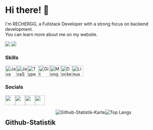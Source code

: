# Hi there! 👋

I'm RECHERGG, a Fullstack Developer with a strong focus on backend development.</br>
You can learn more about me on my website.

<a href="https://www.github.com/RECHERGG" target="_blank" rel="noreferrer"><img
src="https://img.shields.io/github/followers/RECHERGG?logo=github&style=for-the-badge&color=22c55e&labelColor=1c1917" /></a>
<a href="https://www.github.com/RECHERGG" target="_blank" rel="noreferrer"><img
src="https://komarev.com/ghpvc/?username=RECHERGG&color=brightgreen" /></a>

### Skills

<p align="left">
<a href="https://www.oracle.com/java/" target="_blank" rel="noreferrer"><img src="https://raw.githubusercontent.com/danielcranney/readme-generator/main/public/icons/skills/java-colored.svg" width="36" height="36" alt="Java" /></a><a href="https://developer.mozilla.org/en-US/docs/Web/JavaScript" target="_blank" rel="noreferrer"><img src="https://raw.githubusercontent.com/danielcranney/readme-generator/main/public/icons/skills/javascript-colored.svg" width="36" height="36" alt="JavaScript" /></a><a href="https://www.typescriptlang.org/" target="_blank" rel="noreferrer"><img src="https://raw.githubusercontent.com/danielcranney/readme-generator/main/public/icons/skills/typescript-colored.svg" width="36" height="36" alt="TypeScript" /></a><a href="https://git-scm.com/" target="_blank" rel="noreferrer"><img src="https://raw.githubusercontent.com/danielcranney/readme-generator/main/public/icons/skills/git-colored.svg" width="36" height="36" alt="Git" /></a><a href="https://www.mongodb.com/" target="_blank" rel="noreferrer"><img src="https://raw.githubusercontent.com/danielcranney/readme-generator/main/public/icons/skills/mongodb-colored.svg" width="36" height="36" alt="MongoDB" /></a><a href="https://www.docker.com/" target="_blank" rel="noreferrer"><img src="https://raw.githubusercontent.com/danielcranney/readme-generator/main/public/icons/skills/docker-colored.svg" width="36" height="36" alt="Docker" /></a><a href="https://www.linux.org" target="_blank" rel="noreferrer"><img src="https://raw.githubusercontent.com/danielcranney/readme-generator/main/public/icons/skills/linux-colored.svg" width="36" height="36" alt="Linux" /></a>
</p>


### Socials

<p align="left">
<a href="https://discord.com/users/697131095015293009" target="_blank" rel="noreferrer" style="outline: none;"><img src="https://raw.githubusercontent.com/danielcranney/readme-generator/main/public/icons/socials/discord.svg" width="32" height="32" /></a><a href="https://www.github.com/RECHERGG" target="_blank" rel="noreferrer" style="outline: none;"><img src="https://raw.githubusercontent.com/danielcranney/readme-generator/main/public/icons/socials/github.svg" width="32" height="32" /></a><a href="https://www.youtube.com/@rechergg" target="_blank" rel="noreferrer" style="outline: none;"><img src="https://raw.githubusercontent.com/danielcranney/readme-generator/main/public/icons/socials/youtube.svg" width="32" height="32" /></a><a href="https://www.twitch.tv/rechergg" target="_blank" rel="noreferrer" style="outline: none;"><img src="https://raw.githubusercontent.com/danielcranney/readme-generator/main/public/icons/socials/twitch.svg" width="32" height="32" /></a>
</p>

<div style="display: flex; flex-wrap: wrap;">
    <h2>Github-Statistik</h2>
    <img src="https://github-readme-stats.vercel.app/api?username=rechergg&show_icons=true&theme=dark" alt="Github-Statistik-Karte">
    <img src="https://github-readme-stats.vercel.app/api/top-langs/?username=rechergg&layout=compact&theme=dark" alt="Top Langs">
</div>
